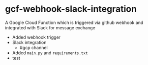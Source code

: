 # gcf-webhook-slack-integration
A Google Cloud Function which is triggered via github webhook and integrated with Slack for message exchange

- Added webhook trigger
- Slack integration
  - #gcp channel
- Added `main.py` and `requirements.txt`
- test

